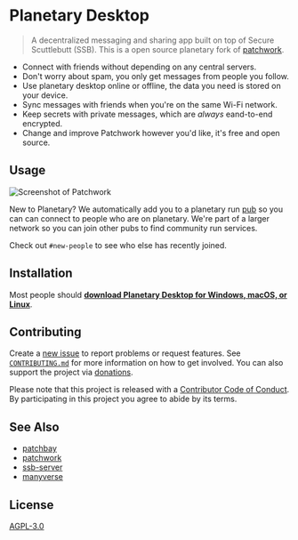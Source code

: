 # Planetary Desktop

> A decentralized messaging and sharing app built on top of Secure Scuttlebutt (SSB).
> This is a open source planetary fork of [patchwork](https://github.com/ssbc/patchwork). 

- Connect with friends without depending on any central servers.
- Don't worry about spam, you only get messages from people you follow.
- Use planetary desktop online or offline, the data you need is stored on your device.
- Sync messages with friends when you're on the same Wi-Fi network.
- Keep secrets with private messages, which are *always* eand-to-end encrypted.
- Change and improve Patchwork however you'd like, it's free and open source.

## Usage

![Screenshot of Patchwork][screenshot]

New to Planetary? We automatically add you to a planetary run [pub](pub) so you can
can connect to people who are on planetary. We're part of a larger network so you can join 
other pubs to find community run services. 

Check out `#new-people` to see who else has recently joined.

## Installation

Most people should **[download Planetary Desktop for Windows, macOS, or Linux][gh-dl]**.

## Contributing

Create a [new issue][new-issue] to report problems or request features. See
[`CONTRIBUTING.md`][contributing] for more information on how to get involved.
You can also support the project via [donations](https://opencollective.com/patchwork/).

Please note that this project is released with a [Contributor Code of
Conduct][conduct]. By participating in this project you agree to abide by its
terms.

## See Also

- [patchbay][patchbay]
- [patchwork](https://github.com/ssbc/patchwork)
- [ssb-server][ssb-server]
- [manyverse][manyverse]

## License

[AGPL-3.0][license]

[brew]: https://brew.sh
[conduct]: docs/CODE_OF_CONDUCT.md
[contributing]: docs/CONTRIBUTING.md
[gh-dl]: https://github.com/ssbc/patchwork/releases/latest
[install]: docs/INSTALL.md
[license]: LICENSE
[manyverse]: https://gitlab.com/staltz/manyverse
[new-issue]: https://github.com/fraction/readme-boilerplate/issues/new
[npm]: https://npmjs.org/
[patchbay]: https://github.com/ssbc/patchbay
[pub-list]: https://github.com/ssbc/ssb-server/wiki/Pub-Servers
[pub]: https://www.scuttlebutt.nz/concepts/pub.html
[screenshot]: assets/screenshot.jpg
[ssb-server]: https://github.com/ssbc/ssb-server
[yarn]: https://yarnpkg.com/en/
[yay]: https://github.com/Jguer/yay
